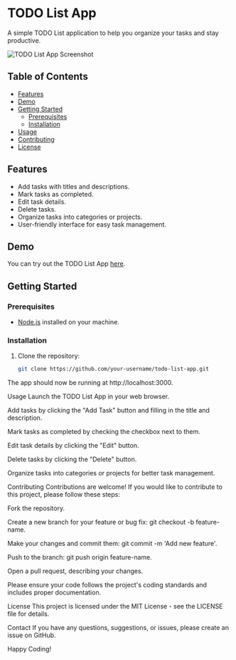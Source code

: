 # TODO List App

A simple TODO List application to help you organize your tasks and stay productive.

![TODO List App Screenshot](screenshot.png)

## Table of Contents

- [Features](#features)
- [Demo](#demo)
- [Getting Started](#getting-started)
  - [Prerequisites](#prerequisites)
  - [Installation](#installation)
- [Usage](#usage)
- [Contributing](#contributing)
- [License](#license)

## Features

- Add tasks with titles and descriptions.
- Mark tasks as completed.
- Edit task details.
- Delete tasks.
- Organize tasks into categories or projects.
- User-friendly interface for easy task management.

## Demo

You can try out the TODO List App [here](#insert-demo-link-here).

## Getting Started

### Prerequisites

- [Node.js](https://nodejs.org/) installed on your machine.

### Installation

1. Clone the repository:

   ```bash
   git clone https://github.com/your-username/todo-list-app.git
The app should now be running at http://localhost:3000.

Usage
Launch the TODO List App in your web browser.

Add tasks by clicking the "Add Task" button and filling in the title and description.

Mark tasks as completed by checking the checkbox next to them.

Edit task details by clicking the "Edit" button.

Delete tasks by clicking the "Delete" button.

Organize tasks into categories or projects for better task management.

Contributing
Contributions are welcome! If you would like to contribute to this project, please follow these steps:

Fork the repository.

Create a new branch for your feature or bug fix: git checkout -b feature-name.

Make your changes and commit them: git commit -m 'Add new feature'.

Push to the branch: git push origin feature-name.

Open a pull request, describing your changes.

Please ensure your code follows the project's coding standards and includes proper documentation.

License
This project is licensed under the MIT License - see the LICENSE file for details.

Contact
If you have any questions, suggestions, or issues, please create an issue on GitHub.

Happy Coding!
